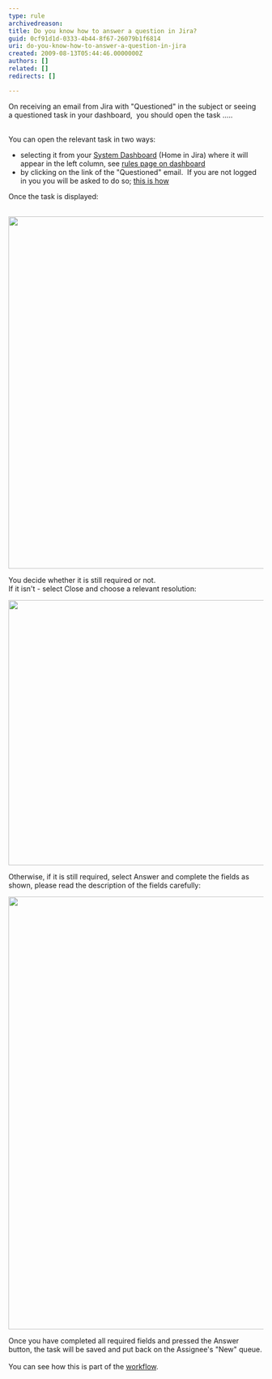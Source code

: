 ```yaml
---
type: rule
archivedreason: 
title: Do you know how to answer a question in Jira?
guid: 0cf91d1d-0333-4b44-8f67-26079b1f6814
uri: do-you-know-how-to-answer-a-question-in-jira
created: 2009-08-13T05:44:46.0000000Z
authors: []
related: []
redirects: []

---
```



On receiving an email from Jira with &quot;Questioned&quot; in the subject or seeing a&#160;questioned task in your dashboard, &#160;you should open the task ..... 
<br><excerpt class='endintro'></excerpt><br>
<p>You can&#160;open the relevant task in two ways&#58;</p>
<ul><li>selecting it from your&#160;<a class="ms-rteCustom-External" href="http&#58;//jira.ssw.com.au/secure/Dashboard.jspa" target="_blank" shape="rect">System Dashboard</a> (Home in Jira) where it will appear in the left column, see <a href="/Management/RulesToBetterJira/Pages/SystemDashboard.aspx" target="_blank" shape="rect">rules page on dashboard </a></li>
<li>by clicking on the link of the &quot;Questioned&quot; email.&#160;&#160;If you are not logged in you you will be asked to do so; <a href="/Management/RulesToBetterJira/Pages/HowdoIsignintoJira.aspx" shape="rect">this is how</a></li></ul>
<p>Once the task is displayed&#58;</p>
<p>&#160;<img width="675" height="696" src="/Management/RulesToBetterJira/PublishingImages/TaskToAnswer.png" border="0" alt="" style="border-bottom&#58;0px solid;border-left&#58;0px solid;border-top&#58;0px solid;border-right&#58;0px solid;" /></p>
<p>You decide whether it is still required or not. <br>If it isn't - select Close and choose a relevant resolution&#58;</p>
<p><img width="675" height="637" src="/Management/RulesToBetterJira/PublishingImages/ClosingFromQuestion.png" border="0" alt="" style="border-bottom&#58;0px solid;border-left&#58;0px solid;width&#58;788px;height&#58;524px;border-top&#58;0px solid;border-right&#58;0px solid;" /></p>
<p>Otherwise, if it is still required, select Answer and complete the fields as shown, please read the description of the fields carefully&#58;</p>
<p><img width="676" height="855" src="/Management/RulesToBetterJira/PublishingImages/Answer.png" border="0" alt="" style="border-bottom&#58;0px solid;border-left&#58;0px solid;border-top&#58;0px solid;border-right&#58;0px solid;" /></p>
<p>Once you have completed all required fields and pressed the Answer button, the task will be saved and put back on the Assignee's &quot;New&quot; queue.<br><br>You can see how this is part of the <a href="/Management/RulesToBetterJira/Pages/workflow.aspx" target="_blank" shape="rect">workflow</a>.</p>


